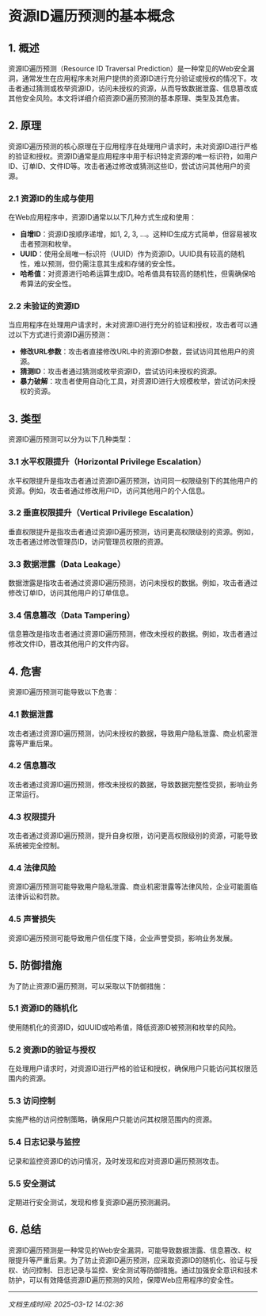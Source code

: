 # 资源ID遍历预测的基本概念

## 1. 概述

资源ID遍历预测（Resource ID Traversal Prediction）是一种常见的Web安全漏洞，通常发生在应用程序未对用户提供的资源ID进行充分验证或授权的情况下。攻击者通过猜测或枚举资源ID，访问未授权的资源，从而导致数据泄露、信息篡改或其他安全风险。本文将详细介绍资源ID遍历预测的基本原理、类型及其危害。

## 2. 原理

资源ID遍历预测的核心原理在于应用程序在处理用户请求时，未对资源ID进行严格的验证和授权。资源ID通常是应用程序中用于标识特定资源的唯一标识符，如用户ID、订单ID、文件ID等。攻击者通过修改或猜测这些ID，尝试访问其他用户的资源。

### 2.1 资源ID的生成与使用

在Web应用程序中，资源ID通常以以下几种方式生成和使用：

- **自增ID**：资源ID按顺序递增，如1, 2, 3, ...。这种ID生成方式简单，但容易被攻击者预测和枚举。
- **UUID**：使用全局唯一标识符（UUID）作为资源ID。UUID具有较高的随机性，难以预测，但仍需注意其生成和存储的安全性。
- **哈希值**：对资源进行哈希运算生成ID。哈希值具有较高的随机性，但需确保哈希算法的安全性。

### 2.2 未验证的资源ID

当应用程序在处理用户请求时，未对资源ID进行充分的验证和授权，攻击者可以通过以下方式进行资源ID遍历预测：

- **修改URL参数**：攻击者直接修改URL中的资源ID参数，尝试访问其他用户的资源。
- **猜测ID**：攻击者通过猜测或枚举资源ID，尝试访问未授权的资源。
- **暴力破解**：攻击者使用自动化工具，对资源ID进行大规模枚举，尝试访问未授权的资源。

## 3. 类型

资源ID遍历预测可以分为以下几种类型：

### 3.1 水平权限提升（Horizontal Privilege Escalation）

水平权限提升是指攻击者通过资源ID遍历预测，访问同一权限级别下的其他用户的资源。例如，攻击者通过修改用户ID，访问其他用户的个人信息。

### 3.2 垂直权限提升（Vertical Privilege Escalation）

垂直权限提升是指攻击者通过资源ID遍历预测，访问更高权限级别的资源。例如，攻击者通过修改管理员ID，访问管理员权限的资源。

### 3.3 数据泄露（Data Leakage）

数据泄露是指攻击者通过资源ID遍历预测，访问未授权的数据。例如，攻击者通过修改订单ID，访问其他用户的订单信息。

### 3.4 信息篡改（Data Tampering）

信息篡改是指攻击者通过资源ID遍历预测，修改未授权的数据。例如，攻击者通过修改文件ID，篡改其他用户的文件内容。

## 4. 危害

资源ID遍历预测可能导致以下危害：

### 4.1 数据泄露

攻击者通过资源ID遍历预测，访问未授权的数据，导致用户隐私泄露、商业机密泄露等严重后果。

### 4.2 信息篡改

攻击者通过资源ID遍历预测，修改未授权的数据，导致数据完整性受损，影响业务正常运行。

### 4.3 权限提升

攻击者通过资源ID遍历预测，提升自身权限，访问更高权限级别的资源，可能导致系统被完全控制。

### 4.4 法律风险

资源ID遍历预测可能导致用户隐私泄露、商业机密泄露等法律风险，企业可能面临法律诉讼和罚款。

### 4.5 声誉损失

资源ID遍历预测可能导致用户信任度下降，企业声誉受损，影响业务发展。

## 5. 防御措施

为了防止资源ID遍历预测，可以采取以下防御措施：

### 5.1 资源ID的随机化

使用随机化的资源ID，如UUID或哈希值，降低资源ID被预测和枚举的风险。

### 5.2 资源ID的验证与授权

在处理用户请求时，对资源ID进行严格的验证和授权，确保用户只能访问其权限范围内的资源。

### 5.3 访问控制

实施严格的访问控制策略，确保用户只能访问其权限范围内的资源。

### 5.4 日志记录与监控

记录和监控资源ID的访问情况，及时发现和应对资源ID遍历预测攻击。

### 5.5 安全测试

定期进行安全测试，发现和修复资源ID遍历预测漏洞。

## 6. 总结

资源ID遍历预测是一种常见的Web安全漏洞，可能导致数据泄露、信息篡改、权限提升等严重后果。为了防止资源ID遍历预测，应采取资源ID的随机化、验证与授权、访问控制、日志记录与监控、安全测试等防御措施。通过加强安全意识和技术防护，可以有效降低资源ID遍历预测的风险，保障Web应用程序的安全性。

---

*文档生成时间: 2025-03-12 14:02:36*

